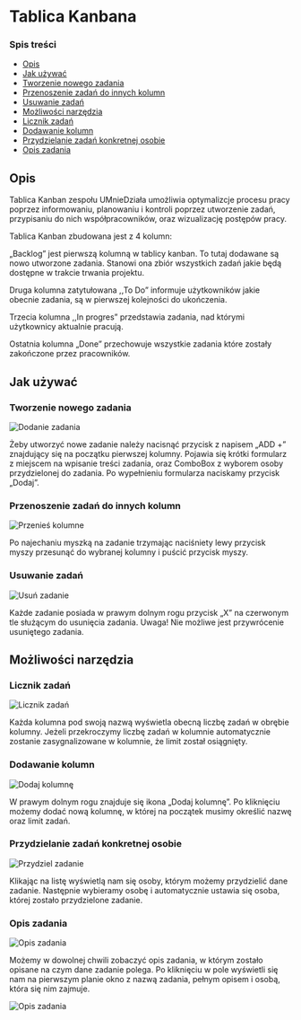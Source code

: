 # Tablica Kanbana
### Spis treści

* [Opis](#opis)
* [Jak używać](#jak-używać)
* [Tworzenie nowego zadania](#tworzenie-nowego-zadania)
* [Przenoszenie zadań do innych kolumn](#Przenoszenie-zadań-do-innych-kolumn)
* [Usuwanie zadań](#usuwanie-zadań)
* [Możliwości narzędzia](#możliwości-narzędzia)
* [Licznik zadań](#licznik-zadań)
* [Dodawanie kolumn](#dodawanie-kolumn)
* [Przydzielanie zadań konkretnej osobie](#Przydzielanie-zadań-konkretnej-osobie)
* [Opis zadania](#opis-zadania)

## Opis
Tablica Kanban zespołu UMnieDziała umożliwia optymalizcje procesu pracy poprzez informowaniu, planowaniu i kontroli poprzez utworzenie zadań, przypisaniu do nich współpracowników, oraz wizualizację postępów pracy.

Tablica Kanban zbudowana jest z 4 kolumn:

„Backlog” jest pierwszą kolumną w tablicy kanban. To tutaj dodawane są nowo utworzone zadania. Stanowi ona zbiór wszystkich zadań jakie będą dostępne w trakcie trwania projektu. 

Druga kolumna zatytułowana ,,To Do” informuje użytkowników jakie obecnie zadania, są w pierwszej kolejności do ukończenia.

Trzecia kolumna ,,In progres” przedstawia zadania, nad którymi użytkownicy aktualnie pracują.

Ostatnia kolumna „Done” przechowuje wszystkie zadania które zostały zakończone przez pracowników.

## Jak używać
### Tworzenie nowego zadania
![Dodanie zadania](https://wroblonik.000webhostapp.com/Inprogress.png)

Żeby utworzyć nowe zadanie należy nacisnąć przycisk z napisem „ADD +” znajdujący się na początku pierwszej kolumny. Pojawia się krótki formularz z miejscem na wpisanie treści zadania, oraz ComboBox z wyborem osoby przydzielonej do zadania. Po wypełnieniu formularza naciskamy przycisk „Dodaj”.

### Przenoszenie zadań do innych kolumn
![Przenieś kolumne](https://wroblonik.000webhostapp.com/MoveColumn.png)

Po najechaniu myszką na zadanie trzymając naciśniety lewy przycisk myszy przesunąć do wybranej kolumny i puścić przycisk myszy.

### Usuwanie zadań
![Usuń zadanie](https://wroblonik.000webhostapp.com/Delete.png)

Każde zadanie posiada w prawym dolnym rogu przycisk „X” na czerwonym tle służącym do usunięcia zadania. Uwaga! Nie możliwe jest przywrócenie usuniętego zadania.

## Możliwości narzędzia
### Licznik zadań
![Licznik zadań](https://wroblonik.000webhostapp.com/Counter.png)

Każda kolumna pod swoją nazwą wyświetla obecną liczbę zadań w obrębie kolumny.  Jeżeli przekroczymy liczbę zadań w kolumnie automatycznie zostanie zasygnalizowane w kolumnie, że limit został osiągnięty.

### Dodawanie kolumn
![Dodaj kolumnę](https://wroblonik.000webhostapp.com/Add.png)

W prawym dolnym rogu znajduje się ikona „Dodaj kolumnę”. Po kliknięciu możemy dodać nową kolumnę, w której na początek musimy określić nazwę oraz limit zadań.

### Przydzielanie zadań konkretnej osobie
![Przydziel zadanie](https://wroblonik.000webhostapp.com/Employee.png)

Klikając na listę wyświetlą nam się osoby, którym możemy przydzielić dane zadanie. Następnie wybieramy osobę i automatycznie ustawia się osoba, której zostało przydzielone zadanie.

### Opis zadania
![Opis zadania](https://wroblonik.000webhostapp.com/Description.png)

Możemy w dowolnej chwili zobaczyć opis zadania, w którym zostało opisane na czym dane zadanie polega. Po kliknięciu w pole wyświetli się nam na pierwszym planie okno z nazwą zadania, pełnym opisem i osobą, która się nim zajmuje.

![Opis zadania](https://wroblonik.000webhostapp.com/Task.png)



